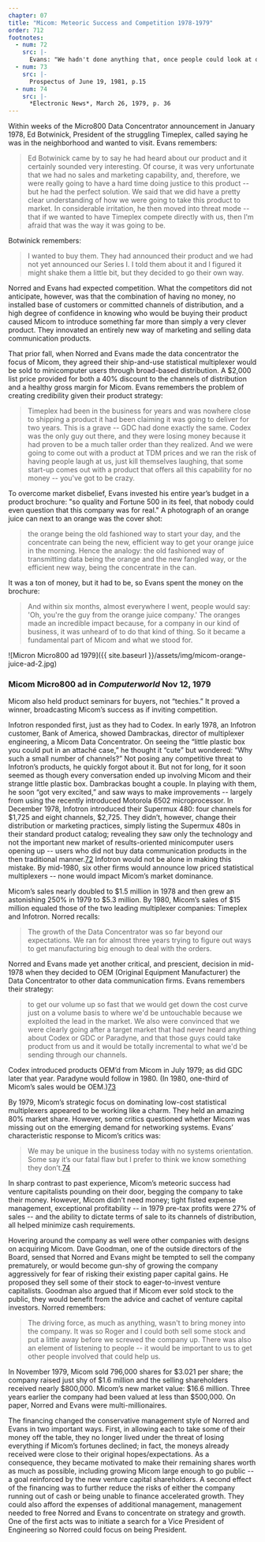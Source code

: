 ```yaml
---
chapter: 07
title: "Micom: Meteoric Success and Competition 1978-1979"
order: 712
footnotes:
  - num: 72
    src: |-
      Evans: "We hadn't done anything that, once people could look at our box and see what we had done, it wouldn't be that tough for them to emulate it.  In fact, everybody that did try to emulate it was stupid enough to look at our list price and say:  'Hey, we could make a lot of money doing that.'  Our planning was always base on 40 off list, because that was what we expected to get for our boxes.  Everybody that came in told their engineers to build a product where they could make their margin at list, which is why nobody ever came close, from a product cost standpoint, to meeting what we had done."
  - num: 73
    src: |- 
      Prospectus of June 19, 1981, p.15 
  - num: 74
    src: |- 
      *Electronic News*, March 26, 1979, p. 36
---
```


Within weeks of the Micro800 Data Concentrator announcement in January 1978, Ed Botwinick, President of the struggling Timeplex, called saying he was in the neighborhood and wanted to visit. Evans remembers:

>Ed Botwinick came by to say he had heard about our product and it certainly sounded very interesting. Of course, it was very unfortunate that we had no sales and marketing capability, and, therefore, we were really going to have a hard time doing justice to this product -- but he had the perfect solution. We said that we did have a pretty clear understanding of how we were going to take this product to market. In considerable irritation, he then moved into threat mode -- that if we wanted to have Timeplex compete directly with us, then I'm afraid that was the way it was going to be.

Botwinick remembers:

>I wanted to buy them. They had announced their product and we had not yet announced our Series I.  I told them about it and I figured it might shake them a little bit, but they decided to go their own way.

Norred and Evans had expected competition. What the competitors did not anticipate, however, was that the combination of having no money, no installed base of customers or committed channels of distribution, and a high degree of confidence in knowing who would be buying their product caused Micom to introduce something far more than simply a very clever product. They innovated an entirely new way of marketing and selling data communication products.

That prior fall, when Norred and Evans made the data concentrator the focus of Micom, they agreed their ship-and-use statistical multiplexer would be sold to minicomputer users through broad-based distribution. A $2,000 list price provided for both a 40% discount to the channels of distribution and a healthy gross margin for Micom. Evans remembers the problem of creating credibility given their product strategy:

>Timeplex had been in the business for years and was nowhere close to shipping a product it had been claiming it was going to deliver for two years. This is a grave -- GDC had done exactly the same. Codex was the only guy out there, and they were losing money because it had proven to be a much taller order than they realized. And we were going to come out with a product at TDM prices and we ran the risk of having people laugh at us, just kill themselves laughing, that some start-up comes out with a product that offers all this capability for no money -- you've got to be crazy.

To overcome market disbelief, Evans invested his entire year’s budget in a product brochure: "so quality and Fortune 500 in its feel, that nobody could even question that this company was for real." A photograph of an orange juice can next to an orange was the cover shot:

>the orange being the old fashioned way to start your day, and the concentrate can being the new, efficient way to get your orange juice in the morning. Hence the analogy: the old fashioned way of transmitting data being the orange and the new fangled way, or the efficient new way, being the concentrate in the can.

It was a ton of money, but it had to be, so Evans spent the money on the brochure: 

>And within six months, almost everywhere I went, people would say: 'Oh, you're the guy from the orange juice company.' The oranges made an incredible impact because, for a company in our kind of business, it was unheard of to do that kind of thing. So it became a fundamental part of Micom and what we stood for.

![Micron Micro800 ad 1979]({{ site.baseurl }}/assets/img/micom-orange-juice-ad-2.jpg)

### Micom Micro800 ad in *Computerworld* Nov 12, 1979

Micom also held product seminars for buyers, not “techies.” It proved a winner, broadcasting Micom’s success as if inviting competition.

Infotron responded first, just as they had to Codex. In early 1978, an Infotron customer, Bank of America, showed Dambrackas, director of multiplexer engineering, a Micom Data Concentrator. On seeing the “little plastic box you could put in an attaché case,” he thought it “cute” but wondered: “Why such a small number of channels?” Not posing any competitive threat to Infotron’s products, he quickly forgot about it. But not for long, for it soon seemed as though every conversation ended up involving Micom and their strange little plastic box. Dambrackas bought a couple. In playing with them, he soon “got very excited,” and saw ways to make improvements -- largely from using the recently introduced Motorola 6502 microprocessor. In December 1978, Infotron introduced their Supermux 480: four channels for $1,725 and eight channels, $2,725. They didn’t, however, change their distribution or marketing practices, simply listing the Supermux 480s in their standard product catalog; revealing they saw only the technology and not the important new market of results-oriented minicomputer users opening up -- users who did not buy data communication products in the then traditional manner.<a name="fnloc72" href="#fn72">72</a>   Infotron would not be alone in making this mistake. By mid-1980, six other firms would announce low priced statistical multiplexers -- none would impact Micom’s market dominance.

Micom’s sales nearly doubled to $1.5 million in 1978 and then grew an astonishing 250% in 1979 to $5.3 million. By 1980, Micom’s sales of $15 million equaled those of the two leading multiplexer companies: Timeplex and Infotron. Norred recalls:

>The growth of the Data Concentrator was so far beyond our expectations. We ran for almost three years trying to figure out ways to get manufacturing big enough to deal with the orders.

Norred and Evans made yet another critical, and prescient, decision in mid-1978 when they decided to OEM (Original Equipment Manufacturer) the Data Concentrator to other data communication firms. Evans remembers their strategy:

>to get our volume up so fast that we would get down the cost curve just on a volume basis to where we'd be untouchable because we exploited the lead in the market. We also were convinced that we were clearly going after a target market that had never heard anything about Codex or GDC or Paradyne, and that those guys could take product from us and it would be totally incremental to what we'd be sending through our channels.

Codex introduced products OEM’d from Micom in July 1979; as did GDC later that year. Paradyne would follow in 1980. (In 1980, one-third of Micom’s sales would be OEM.)<a name="fnloc73" href="#fn73">73</a>

By 1979, Micom’s strategic focus on dominating low-cost statistical multiplexers appeared to be working like a charm. They held an amazing 80% market share. However, some critics questioned whether Micom was missing out on the emerging demand for networking systems. Evans’ characteristic response to Micom’s critics was:

>We may be unique in the business today with no systems orientation. Some say it’s our fatal flaw but I prefer to think we know something they don’t.<a name="fnloc74" href="#fn74">74</a>

In sharp contrast to past experience, Micom’s meteoric success had venture capitalists pounding on their door, begging the company to take their money. However, Micom didn’t need money; tight fisted expense management, exceptional profitability -- in 1979 pre-tax profits were 27% of sales -- and the ability to dictate terms of sale to its channels of distribution, all helped minimize cash requirements.

Hovering around the company as well were other companies with designs on acquiring Micom. Dave Goodman, one of the outside directors of the Board, sensed that Norred and Evans might be tempted to sell the company prematurely, or would become gun-shy of growing the company aggressively for fear of risking their existing paper capital gains. He proposed they sell some of their stock to eager-to-invest venture capitalists. Goodman also argued that if Micom ever sold stock to the public, they would benefit from the advice and cachet of venture capital investors. Norred remembers:

>The driving force, as much as anything, wasn't to bring money into the company. It was so Roger and I could both sell some stock and put a little away before we screwed the company up. There was also an element of listening to people -- it would be important to us to get other people involved that could help us.

In November 1979, Micom sold 796,000 shares for $3.021 per share; the company raised just shy of $1.6 million and the selling shareholders received nearly $800,000. Micom’s new market value: $16.6 million. Three years earlier the company had been valued at less than $500,000. On paper, Norred and Evans were multi-millionaires.

The financing changed the conservative management style of Norred and Evans in two important ways. First, in allowing each to take some of their money off the table, they no longer lived under the threat of losing everything if Micom’s fortunes declined; in fact, the moneys already received were close to their original hopes/expectations. As a consequence, they became motivated to make their remaining shares worth as much as possible, including growing Micom large enough to go public -- a goal reinforced by the new venture capital shareholders. A second effect of the financing was to further reduce the risks of either the company running out of cash or being unable to finance accelerated growth. They could also afford the expenses of additional management, management needed to free Norred and Evans to concentrate on strategy and growth. One of the first acts was to initiate a search for a Vice President of Engineering so Norred could focus on being President.
